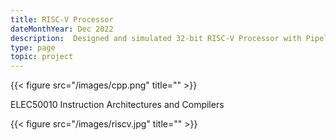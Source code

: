 ```yaml
---
title: RISC-V Processor
dateMonthYear: Dec 2022
description:  Designed and simulated 32-bit RISC-V Processor with Pipelining and Data Caching using SystemVerilog and Verilator as part of a team of 4 students. Used C++ to prepare testbench for verification.
type: page
topic: project
---
```


{{< figure src="/images/cpp.png" title="" >}}

ELEC50010 Instruction Architectures and Compilers

{{< figure src="/images/riscv.jpg" title="" >}}
